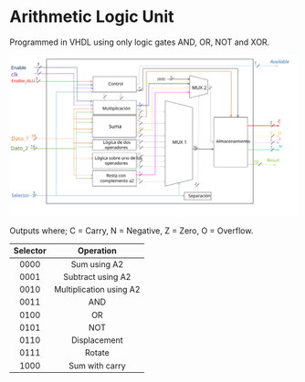 # Arithmetic Logic Unit
Programmed in VHDL using only logic gates AND, OR, NOT and XOR.

<img src="./BlockDiagram.svg">

Outputs where; C = Carry, N = Negative, Z = Zero, O = Overflow.

| Selector | Operation | 
| :---: | :---: | 
| 0000 | Sum using A2 |
| 0001 | Subtract using A2 |
| 0010 | Multiplication using A2 |
| 0011 | AND |
| 0100 | OR |
| 0101 | NOT |
| 0110 | Displacement |
| 0111 | Rotate |
| 1000 | Sum with carry |
